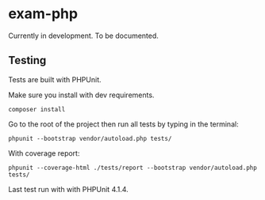 exam-php
========

Currently in development. To be documented.

Testing
--------
Tests are built with PHPUnit.

Make sure you install with dev requirements.

	composer install

Go to the root of the project then run all tests by typing in the terminal:

	phpunit --bootstrap vendor/autoload.php tests/
	
With coverage report:

	phpunit --coverage-html ./tests/report --bootstrap vendor/autoload.php tests/
	
Last test run with with PHPUnit 4.1.4.
